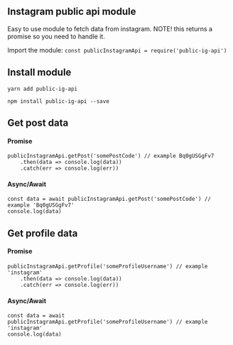 ## Instagram public api module

Easy to use module to fetch data from instagram. NOTE! this returns a promise so you need to handle it.

Import the module: `const publicInstagramApi = require('public-ig-api')`

## Install module

`yarn add public-ig-api`

`npm install public-ig-api --save`

## Get post data

#### Promise

```
publicInstagramApi.getPost('somePostCode') // example Bq0gUSGgFv7
    .then(data => console.log(data))
    .catch(err => console.log(err))
```

#### Async/Await

```
const data = await publicInstagramApi.getPost('somePostCode') // example 'Bq0gUSGgFv7'
console.log(data)
```

## Get profile data

#### Promise

```
publicInstagramApi.getProfile('someProfileUsername') // example 'instagram'
    .then(data => console.log(data))
    .catch(err => console.log(err))
```

#### Async/Await

```
const data = await publicInstagramApi.getProfile('someProfileUsername') // example 'instagram'
console.log(data)
```

